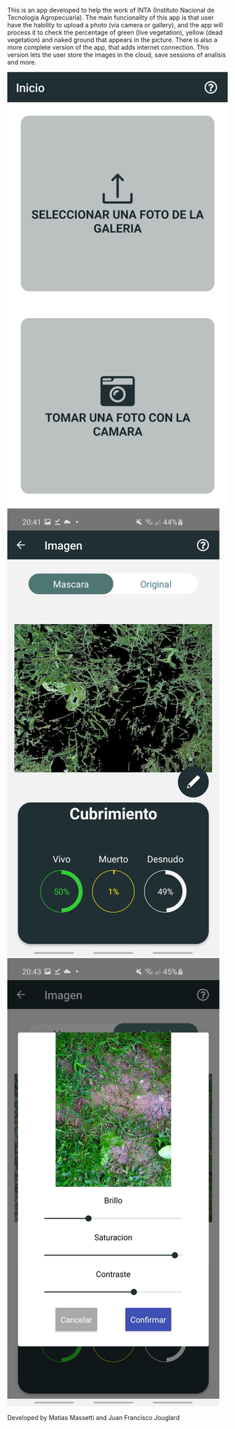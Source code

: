 <link rel="stylesheet" type="text/css" href="./ReadmeStyle.css" />

This is an app developed to help the work of INTA (Instituto Nacional de Tecnologia Agropecuaria). The main funcionality of this app is that user have the hability to upload a photo (via camera or gallery), and the app will process it to check the percentage of green (live vegetation), yellow (dead vegetation) and naked ground that appears in the picture. There is also a more complete version of the app, that adds internet connection. This version lets the user store the images in the cloud, save sessions of analisis and more.

![First Screen](./captures/Screenshot_20200621-001959_IntaApp.jpg#image "First")![Second Screen](./captures/Screenshot_20200620-204116_IntaApp.jpg#image "Second")![Third Screen](./captures/Screenshot_20200620-204320_IntaApp.jpg#image "Third")


Developed by Matias Massetti and Juan Francisco Jouglard
